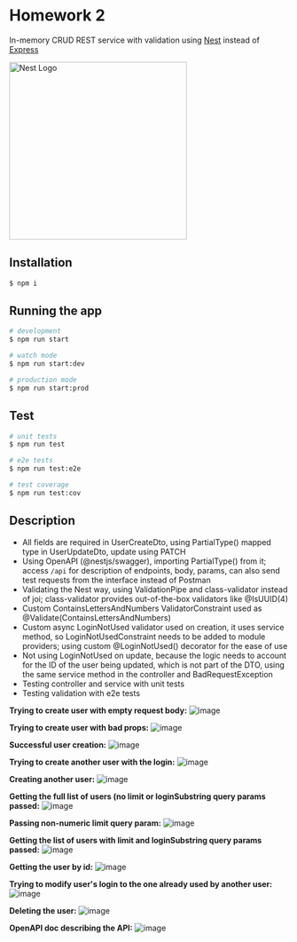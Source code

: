# Homework 2

In-memory CRUD REST service with validation using [Nest](https://nestjs.com/) instead of [Express](https://expressjs.com/)

<a href="http://nestjs.com/" target="blank"><img src="https://nestjs.com/img/logo_text.svg" width="320" alt="Nest Logo" /></a>

## Installation

```bash
$ npm i
```

## Running the app

```bash
# development
$ npm run start

# watch mode
$ npm run start:dev

# production mode
$ npm run start:prod
```

## Test

```bash
# unit tests
$ npm run test

# e2e tests
$ npm run test:e2e

# test coverage
$ npm run test:cov
```

## Description

- All fields are required in UserCreateDto, using PartialType() mapped type in UserUpdateDto, update using PATCH
- Using OpenAPI (@nestjs/swagger), importing PartialType() from it; access `/api` for description of endpoints, body, params, can also send test requests from the interface instead of Postman
- Validating the Nest way, using ValidationPipe and class-validator instead of joi; class-validator provides out-of-the-box validators like @IsUUID(4)
- Custom ContainsLettersAndNumbers ValidatorConstraint used as @Validate(ContainsLettersAndNumbers)
- Custom async LoginNotUsed validator used on creation, it uses service method, so LoginNotUsedConstraint needs to be added to module providers; using custom @LoginNotUsed() decorator for the ease of use
- Not using LoginNotUsed on update, because the logic needs to account for the ID of the user being updated, which is not part of the DTO, using the same service method in the controller and BadRequestException
- Testing controller and service with unit tests
- Testing validation with e2e tests

**Trying to create user with empty request body:**
![image](https://user-images.githubusercontent.com/16776066/113509345-ba002180-955d-11eb-9f3a-4a5c82995e8d.png)

**Trying to create user with bad props:**
![image](https://user-images.githubusercontent.com/16776066/113509368-d69c5980-955d-11eb-958e-7cea4ebe240a.png)

**Successful user creation:**
![image](https://user-images.githubusercontent.com/16776066/113509380-e9af2980-955d-11eb-8fc2-ccd64bfc651f.png)

**Trying to create another user with the login:**
![image](https://user-images.githubusercontent.com/16776066/113509434-3561d300-955e-11eb-8915-39782bebb537.png)

**Creating another user:**
![image](https://user-images.githubusercontent.com/16776066/113509446-4d395700-955e-11eb-8ccf-119ec16b803f.png)

**Getting the full list of users (no limit or loginSubstring query params passed:**
![image](https://user-images.githubusercontent.com/16776066/113509503-a0aba500-955e-11eb-9c67-5437dab3e853.png)

**Passing non-numeric limit query param:**
![image](https://user-images.githubusercontent.com/16776066/113509521-c0db6400-955e-11eb-97f6-c215242180e1.png)

**Getting the list of users with limit and loginSubstring query params passed:**
![image](https://user-images.githubusercontent.com/16776066/113509535-d94b7e80-955e-11eb-8661-4e6adc8b6ee2.png)

**Getting the user by id:**
![image](https://user-images.githubusercontent.com/16776066/113509566-0dbf3a80-955f-11eb-8fa1-9bea202777cb.png)

**Trying to modify user's login to the one already used by another user:**
![image](https://user-images.githubusercontent.com/16776066/113509549-f54f2000-955e-11eb-91cb-2c74f75cb071.png)

**Deleting the user:**
![image](https://user-images.githubusercontent.com/16776066/113509598-24fe2800-955f-11eb-8387-88173e17f523.png)

**OpenAPI doc describing the API:**
![image](https://user-images.githubusercontent.com/16776066/113509666-8de5a000-955f-11eb-8fd1-bdc8dc86493b.png)